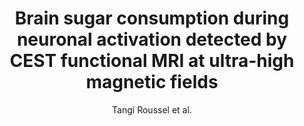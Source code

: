 ---
cat: ciel
subcat: neurophysics
bestof: false
author: Tangi Roussel et al.
title: Brain sugar consumption during neuronal activation detected by CEST functional MRI at ultra-high magnetic fields
journal: Scientific Reports
year: 2019
type: article
url: http -//www.nature.com/articles/s41598-019-40986-9
doi: 10.1038/s41598-019-40986-9
---